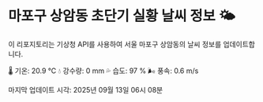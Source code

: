 
# 마포구 상암동 초단기 실황 날씨 정보 🌤️

이 리포지토리는 기상청 API를 사용하여 서울 마포구 상암동의 날씨 정보를 업데이트합니다. 

🌡️ 기온: 20.9 ℃
💧 강수량: 0 mm
💦 습도: 97 %
🌬️ 풍속: 0.6 m/s

마지막 업데이트 시각: 2025년 09월 13일 06시 08분    
